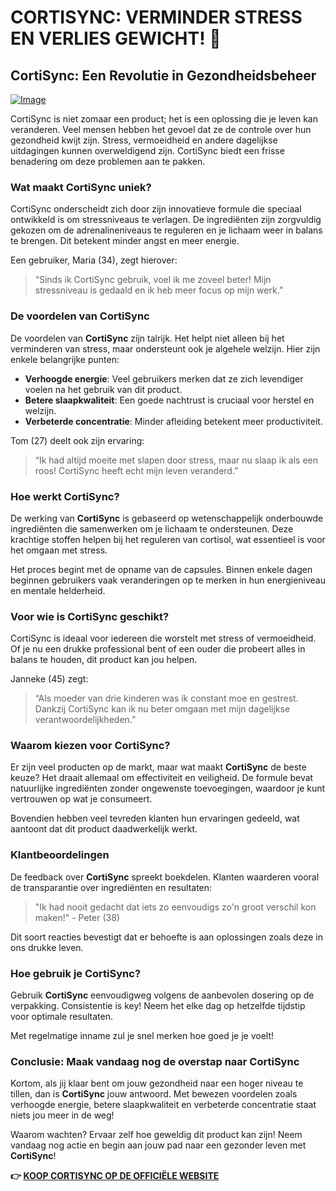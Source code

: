 # CORTISYNC: VERMINDER STRESS EN VERLIES GEWICHT! 🌟

## CortiSync: Een Revolutie in Gezondheidsbeheer

[![Image](https://www2.sellhealth.com/239/cortisync_1_1a.jpg)](https://gchaffi.com/ZWMpLnb3)

CortiSync is niet zomaar een product; het is een oplossing die je leven kan veranderen. Veel mensen hebben het gevoel dat ze de controle over hun gezondheid kwijt zijn. Stress, vermoeidheid en andere dagelijkse uitdagingen kunnen overweldigend zijn. CortiSync biedt een frisse benadering om deze problemen aan te pakken.

### Wat maakt CortiSync uniek?

CortiSync onderscheidt zich door zijn innovatieve formule die speciaal ontwikkeld is om stressniveaus te verlagen. De ingrediënten zijn zorgvuldig gekozen om de adrenalineniveaus te reguleren en je lichaam weer in balans te brengen. Dit betekent minder angst en meer energie.

Een gebruiker, Maria (34), zegt hierover:

> “Sinds ik CortiSync gebruik, voel ik me zoveel beter! Mijn stressniveau is gedaald en ik heb meer focus op mijn werk.”

### De voordelen van CortiSync

De voordelen van **CortiSync** zijn talrijk. Het helpt niet alleen bij het verminderen van stress, maar ondersteunt ook je algehele welzijn. Hier zijn enkele belangrijke punten:

- **Verhoogde energie**: Veel gebruikers merken dat ze zich levendiger voelen na het gebruik van dit product.
- **Betere slaapkwaliteit**: Een goede nachtrust is cruciaal voor herstel en welzijn.
- **Verbeterde concentratie**: Minder afleiding betekent meer productiviteit.

Tom (27) deelt ook zijn ervaring:

> “Ik had altijd moeite met slapen door stress, maar nu slaap ik als een roos! CortiSync heeft echt mijn leven veranderd.”

### Hoe werkt CortiSync?

De werking van **CortiSync** is gebaseerd op wetenschappelijk onderbouwde ingrediënten die samenwerken om je lichaam te ondersteunen. Deze krachtige stoffen helpen bij het reguleren van cortisol, wat essentieel is voor het omgaan met stress.

Het proces begint met de opname van de capsules. Binnen enkele dagen beginnen gebruikers vaak veranderingen op te merken in hun energieniveau en mentale helderheid.

### Voor wie is CortiSync geschikt?

CortiSync is ideaal voor iedereen die worstelt met stress of vermoeidheid. Of je nu een drukke professional bent of een ouder die probeert alles in balans te houden, dit product kan jou helpen.

Janneke (45) zegt:

> “Als moeder van drie kinderen was ik constant moe en gestrest. Dankzij CortiSync kan ik nu beter omgaan met mijn dagelijkse verantwoordelijkheden.”

### Waarom kiezen voor CortiSync?

Er zijn veel producten op de markt, maar wat maakt **CortiSync** de beste keuze? Het draait allemaal om effectiviteit en veiligheid. De formule bevat natuurlijke ingrediënten zonder ongewenste toevoegingen, waardoor je kunt vertrouwen op wat je consumeert.

Bovendien hebben veel tevreden klanten hun ervaringen gedeeld, wat aantoont dat dit product daadwerkelijk werkt.

### Klantbeoordelingen

De feedback over **CortiSync** spreekt boekdelen. Klanten waarderen vooral de transparantie over ingrediënten en resultaten:

> "Ik had nooit gedacht dat iets zo eenvoudigs zo'n groot verschil kon maken!" - Peter (38)

Dit soort reacties bevestigt dat er behoefte is aan oplossingen zoals deze in ons drukke leven.

### Hoe gebruik je CortiSync?

Gebruik **CortiSync** eenvoudigweg volgens de aanbevolen dosering op de verpakking. Consistentie is key! Neem het elke dag op hetzelfde tijdstip voor optimale resultaten.

Met regelmatige inname zul je snel merken hoe goed je je voelt!

### Conclusie: Maak vandaag nog de overstap naar CortiSync

Kortom, als jij klaar bent om jouw gezondheid naar een hoger niveau te tillen, dan is **CortiSync** jouw antwoord. Met bewezen voordelen zoals verhoogde energie, betere slaapkwaliteit en verbeterde concentratie staat niets jou meer in de weg!

Waarom wachten? Ervaar zelf hoe geweldig dit product kan zijn! Neem vandaag nog actie en begin aan jouw pad naar een gezonder leven met **CortiSync**!



**👉 [KOOP CORTISYNC OP DE OFFICIËLE WEBSITE](https://gchaffi.com/ZWMpLnb3)**